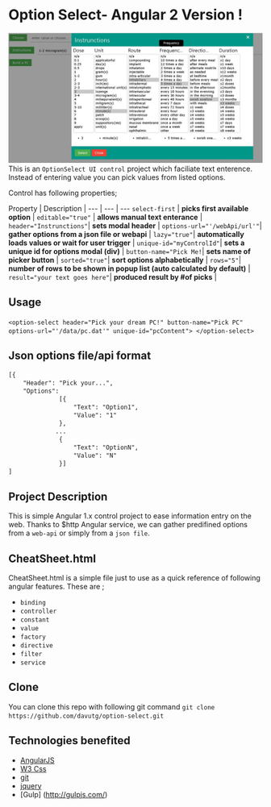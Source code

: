 # Option Select- Angular 2 Version !
![Angular1x:optionSelect](/img/snap.JPG)
This is an `OptionSelect UI control` project which faciliate text enterence. 
Instead of entering value you can pick values from listed options.

Control has following properties;


Property | Description | 
--- | --- | ---
`select-first` | **picks first available option** | 
`editable="true"` | **allows manual text enterance** | 
`header="Instrunctions"`| **sets modal header** | 
`options-url="'/webApi/url'"`| **gather options from a json file or webapi** | 
`lazy="true"`| **automatically loads values or wait for user trigger** | 
`unique-id="myControlId"`| **sets a unique id for options modal (div)** | 
`button-name="Pick Me!`| **sets name of picker button** | 
`sorted="true"`| **sort options alphabetically** | 
`rows="5"`| **number of rows to be shown in popup list (auto calculated by default)** | 
`result="your text goes here"`| **produced result by #of picks** | 
## Usage
`
<option-select header="Pick your dream PC!" button-name="Pick PC" options-url="'/data/pc.dat'" unique-id="pcContent">
</option-select>
`

## Json options file/api format 
```
[{
    "Header": "Pick your...",
    "Options": 
              [{
                  "Text": "Option1",
                  "Value": "1"
              },
             ...    
              {
                  "Text": "OptionN",
                  "Value": "N"
              }]
]
```
## Project Description
This is simple Angular 1.x control project to ease information entry on the web.
Thanks to $http Angular service, we can gather predifined options from a `web-api`
or simply from a `json file`.

## CheatSheet.html
CheatSheet.html is a simple file just to use as a quick reference of following angular features.
These are ;

- `binding`
- `controller`
- `constant`
- `value`
- `factory`
- `directive`
- `filter`
- `service`

## Clone
You can clone this repo with following git command
`git clone https://github.com/davutg/option-select.git`

## Technologies benefited
- [AngularJS](https://angular.io/)
- [W3 Css](http://www.w3schools.com/w3css/)
- [git](http://git-scm.com/)
- [jquery](https://jquery.com/)
- [Gulp] (http://gulpjs.com/)
